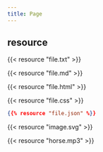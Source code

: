 ```yaml
---
title: Page
---
```


## resource

{{< resource "file.txt" >}}

{{< resource "file.md" >}}

{{< resource "file.html" >}}

{{< resource "file.css" >}}

```json
{{% resource "file.json" %}}
```

{{< resource "image.svg" >}}

{{< resource "horse.mp3" >}}
